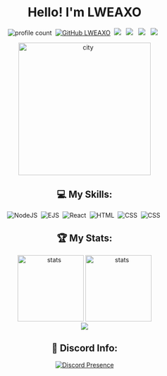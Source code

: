<div align="center">


# Hello! I'm LWEAXO
![profile count](https://komarev.com/ghpvc/?username=LWEAXO&color=red)&nbsp;
[![GitHub LWEAXO](https://img.shields.io/github/followers/LWEAXO?label=Takipci&style=social)](https://github.com/LWEAXO)&nbsp;
<a href="https://instagram.com/lweaxo"><img src="https://img.shields.io/badge/Instagram-E4405F?style=flat&logo=instagram&logoColor=white"/></a> &nbsp;
<a href="https://discord.com/users/1015356240492245054"><img src="https://img.shields.io/badge/Discord-5865F2?style=flat&logo=discord&logoColor=white"/></a> &nbsp;
<a href="https://open.spotify.com/user/312jpshp3zb376xfqiikblv3vm6a"><img src="https://img.shields.io/badge/Spotify-1DB954?style=flat&logo=spotify&logoColor=white"/></a> &nbsp;
<a href="https://steamcommunity.com/profiles/76561199446923287/"><img src="https://img.shields.io/badge/Steam-000000?style=flat&logo=steam&logoColor=white"/></a> &nbsp;

<img src="https://github.com/user-attachments/assets/d9c93bcd-561a-47d4-bbc3-1f1e41fd69b3" alt="city" width="300"/>
    
 ## 💻 My Skills:
    
![NodeJS](https://img.shields.io/badge/-Node.js%20-111111?style=flat&logo=Node.js)&nbsp;
![EJS](https://img.shields.io/badge/-EJS%20-111111?style=flat&logo=ejs)&nbsp;
![React](https://img.shields.io/badge/-react%20-111111?style=flat&logo=react)&nbsp;
![HTML](https://img.shields.io/badge/-html%20-111111?style=flat&logo=html5)&nbsp;
![CSS](https://img.shields.io/badge/-css%20-111111?style=flat&logo=css3)&nbsp;
![CSS](https://img.shields.io/badge/-javascript%20-111111?style=flat&logo=javascript)&nbsp;
    
## 🏆 My Stats:
    
<p align="center">
   <img src="https://github-readme-stats.vercel.app/api?username=LWEAXO&count_private=true&show_icons=true&theme=dark&hide_border=true" width="%100" height="150px" alt="stats" />
   <img src="https://github-readme-stats-git-masterrstaa-rickstaa.vercel.app//api/top-langs/?username=LWEAXO&show_icons=true&theme=dark&hide_border=true&layout=compact" width="%100" height="150px" alt="stats" />
    <br>
<img src="https://github-profile-trophy.vercel.app/?username=LWEAXO&theme=radical" />
</p>    
    
## 👾 Discord Info:
[![Discord Presence](https://lanyard.cnrad.dev/api/1015356240492245054?hideSpotify=true)](https://discord.com/users/1015356240492245054)
    
</div>

